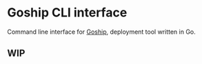 # Goship CLI interface

Command line interface for [Goship](https://github.com/gengo/goship/), deployment tool written in Go.

## WIP
